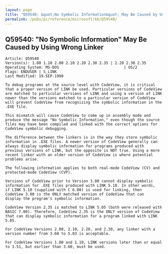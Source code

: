 ```yaml
---
layout: page
title: "Q59540: &quot;No Symbolic Information&quot; May Be Caused by Using Wrong Linker"
permalink: /pubs/pc/reference/microsoft/kb/Q59540/
---
```


## Q59540: &quot;No Symbolic Information&quot; May Be Caused by Using Wrong Linker

	Article: Q59540
	Version(s): 1.00 1.10 2.00 2.10 2.20 2.30 2.35 | 2.20 2.30 2.35
	Operating System: MS-DOS                             | OS/2
	Flags: ENDUSER | S_LINK
	Last Modified: 19-SEP-1990
	
	To debug programs at the source level with CodeView, it is critical
	that a proper version of LINK be used. Particular versions of CodeView
	are matched to particular versions of LINK and using a version of LINK
	newer than the versions matched to a particular version of CodeView
	will prevent CodeView from recognizing the symbolic information in the
	.EXE file.
	
	This mismatch will cause CodeView to come up in assembly mode and
	produce the message "No Symbolic Information," even though the source
	files may have been compiled and linked with the correct options for
	CodeView symbolic debugging.
	
	The difference between the linkers is in the way they store symbolic
	information in .EXE files. A newer version of CodeView generally can
	always display symbolic information for programs produced with
	previous versions of LINK, but the opposite is NOT true. Using a more
	recent linker with an older version of CodeView is where potential
	problems arise.
	
	The following information applies to both real-mode CodeView (CV) and
	protected-mode CodeView (CVP).
	
	Versions of CodeView prior to Version 3.00 cannot display symbolic
	information for .EXE files produced with LINK 5.10. In other words,
	if LINK 5.10 (supplied with C 6.00) is used for linking, then
	CodeView 3.00 is the ONLY matched version of CodeView that can
	display the program's symbolic information.
	
	CodeView Version 2.35 is matched to LINK 5.05 (both were released with
	BASIC 7.00). Therefore, CodeView 2.35 is the ONLY version of CodeView
	that can display symbolic information for a program linked with LINK
	5.05.
	
	For CodeView Versions 2.00, 2.10, 2.20, and 2.30, any linker with a
	version number from 3.60 to 5.03 is acceptable.
	
	For CodeView Versions 1.00 and 1.10, LINK versions later than or equal
	to 3.51, but earlier than 3.60, must be used.
